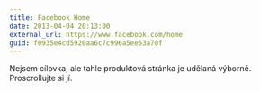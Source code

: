 ```yaml
---
title: Facebook Home
date: 2013-04-04 20:13:00
external_url: https://www.facebook.com/home
guid: f0935e4cd5920aa6c7c996a5ee53a70f
---
```


Nejsem cílovka, ale tahle produktová stránka je udělaná výborně. Proscrollujte si jí.
